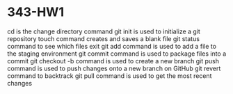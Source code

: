 # 343-HW1
cd is the change directory command
git init is used to initialize a git repository
touch command creates and saves a blank file
git status command to see which files exit
git add command is used to add a file to the staging environment
git commit command is used to package files into a commit
git checkout -b command is used to create a new branch
git push command is used to push changes onto a new branch on GitHub
git revert command to backtrack
git pull command is used to get the most recent changes
